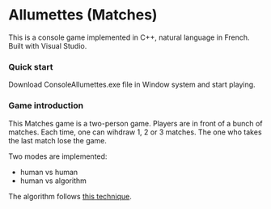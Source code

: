 # Allumettes (Matches)

This is a console game implemented in C++, natural language in French. Built with Visual Studio. 
### Quick start
Download ConsoleAllumettes.exe file in Window system and start playing.

### Game introduction
This Matches game is a two-person game. Players are in front of a bunch of matches. Each time, one can wihdraw 1, 2 or 3 matches. The one who takes the last match lose the game.

Two modes are implemented:  
- human vs human
- human vs algorithm

The algorithm follows [this technique](http://maths.amatheurs.fr/index.php?page=allumettes).